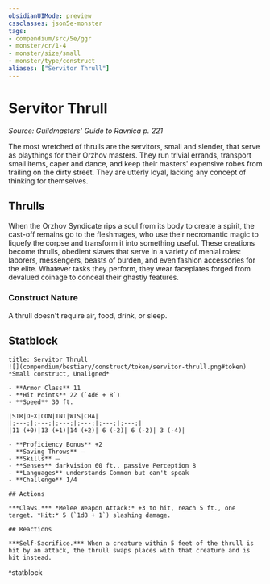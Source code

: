 ```yaml
---
obsidianUIMode: preview
cssclasses: json5e-monster
tags:
- compendium/src/5e/ggr
- monster/cr/1-4
- monster/size/small
- monster/type/construct
aliases: ["Servitor Thrull"]
---
```

# Servitor Thrull
*Source: Guildmasters' Guide to Ravnica p. 221*  

The most wretched of thrulls are the servitors, small and slender, that serve as playthings for their Orzhov masters. They run trivial errands, transport small items, caper and dance, and keep their masters' expensive robes from trailing on the dirty street. They are utterly loyal, lacking any concept of thinking for themselves.

## Thrulls

When the Orzhov Syndicate rips a soul from its body to create a spirit, the cast-off remains go to the fleshmages, who use their necromantic magic to liquefy the corpse and transform it into something useful. These creations become thrulls, obedient slaves that serve in a variety of menial roles: laborers, messengers, beasts of burden, and even fashion accessories for the elite. Whatever tasks they perform, they wear faceplates forged from devalued coinage to conceal their ghastly features.

### Construct Nature

A thrull doesn't require air, food, drink, or sleep.

## Statblock

```ad-statblock
title: Servitor Thrull
![](compendium/bestiary/construct/token/servitor-thrull.png#token)
*Small construct, Unaligned*

- **Armor Class** 11 
- **Hit Points** 22 (`4d6 + 8`)
- **Speed** 30 ft.

|STR|DEX|CON|INT|WIS|CHA|
|:---:|:---:|:---:|:---:|:---:|:---:|
|11 (+0)|13 (+1)|14 (+2)| 6 (-2)| 6 (-2)| 3 (-4)|

- **Proficiency Bonus** +2
- **Saving Throws** ⏤
- **Skills** ⏤
- **Senses** darkvision 60 ft., passive Perception 8
- **Languages** understands Common but can't speak
- **Challenge** 1/4

## Actions

***Claws.*** *Melee Weapon Attack:* +3 to hit, reach 5 ft., one target. *Hit:* 5 (`1d8 + 1`) slashing damage.

## Reactions

***Self-Sacrifice.*** When a creature within 5 feet of the thrull is hit by an attack, the thrull swaps places with that creature and is hit instead.
```
^statblock